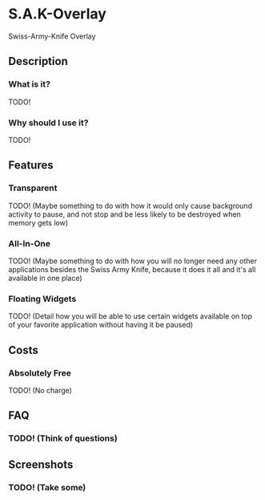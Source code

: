 # S.A.K-Overlay
Swiss-Army-Knife Overlay

## Description

### What is it?

TODO!

### Why should I use it?

TODO!

## Features

### Transparent

TODO! (Maybe something to do with how it would only cause background activity to pause, and not stop and be less likely to be destroyed when memory gets low)

### All-In-One

TODO! (Maybe something to do with how you will no longer need any other applications besides the Swiss Army Knife, because it does it all and it's all available in one place)

### Floating Widgets

TODO! (Detail how you will be able to use certain widgets available on top of your favorite application without having it be paused)

## Costs

### Absolutely Free

TODO! (No charge)

## FAQ

### TODO! (Think of questions)

## Screenshots

### TODO! (Take some)
